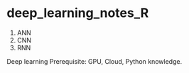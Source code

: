 # deep_learning_notes_R

1. ANN
2. CNN
3. RNN

Deep learning Prerequisite: GPU, Cloud, Python knowledge.
